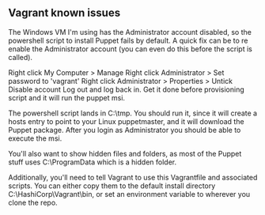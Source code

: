 Vagrant known issues
---------------------
The Windows VM I'm using has the Administrator account disabled, so the powershell script to install Puppet fails by default.  A quick fix can be to re enable the Administrator account (you can even do this before the script is called).

Right click My Computer > Manage
Right click Administrator > Set password to 'vagrant'
Right click Administrator > Properties > Untick Disable account
Log out and log back in.
Get it done before provisioning script and it will run the puppet msi.

The powershell script lands in C:\tmp. You should run it, since it will create a hosts entry to point to your Linux puppetmaster, and it will download the Puppet package.  After you login as Administrator you should be able to execute the msi.

You'll also want to show hidden files and folders, as most of the Puppet stuff uses C:\ProgramData which is a hidden folder.

Additionally, you'll need to tell Vagrant to use this Vagrantfile and associated scripts.  You can either copy them to the default install directory C:\HashiCorp\Vagrant\bin, or set an environment variable to wherever you clone the repo.